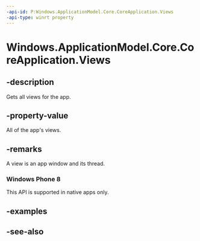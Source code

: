```yaml
---
-api-id: P:Windows.ApplicationModel.Core.CoreApplication.Views
-api-type: winrt property
---
```


<!-- Property syntax
public Windows.Foundation.Collections.IVectorView<Windows.ApplicationModel.Core.CoreApplicationView> Views { get; }
-->

# Windows.ApplicationModel.Core.CoreApplication.Views

## -description
Gets all views for the app.

## -property-value
All of the app's views.

## -remarks
A view is an app window and its thread.

### Windows Phone 8

This API is supported in native apps only.

## -examples

## -see-also
